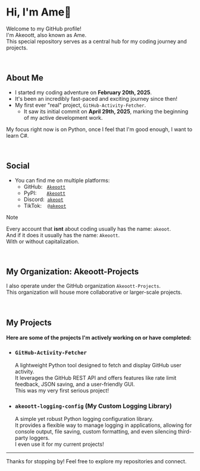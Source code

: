 # Hi, I'm Ame👋

Welcome to my GitHub profile!<br>
I'm Akeoott, also known as Ame.<br>
This special repository serves as a central hub for my coding journey and projects.

<br>

## About Me

- I started my coding adventure on **February 20th, 2025**.<br>
- It's been an incredibly fast-paced and exciting journey since then!<br>
- My first ever "real" project, `GitHub-Activity-Fetcher`.<br>
    - It saw its initial commit on **April 29th, 2025**, marking the beginning of my active development work.

My focus right now is on Python, once I feel that I'm good enough, I want to learn C#.

<br>

## Social

- You can find me on multiple platforms:<br>
    - GitHub:$~~~$[`Akeoott`](https://github.com/Akeoott)<br>
    - PyPI:$~~~~~~~$[`Akeoott`](https://pypi.org/user/Akeoott/)<br>
    - Discord:$~~$[`akeoot`](https://discord.com/users/898223580104519711)<br>
    - TikTok:$~~~~$[`@akeoot`](https://www.tiktok.com/@akeoot)<br>

> [!NOTE]
> Every account that **isnt** about coding usually has the name: `akeoot`.<br>
> And if it does it usually has the name: `Akeoott`.<br>
> With or without capitalization.<br>

<br>

## My Organization: Akeoott-Projects

I also operate under the GitHub organization `Akeoott-Projects`.<br>
This organization will house more collaborative or larger-scale projects.

<br>

## My Projects

#### Here are some of the projects I'm actively working on or have completed:

- ### `GitHub-Activity-Fetcher`

    A lightweight Python tool designed to fetch and display GitHub user activity.<br>
    It leverages the GitHub REST API and offers features like rate limit feedback, JSON saving, and a user-friendly GUI.<br>
    This was my very first serious project!

- ### `akeoott-logging-config` (My Custom Logging Library)

    A simple yet robust Python logging configuration library.<br>
    It provides a flexible way to manage logging in applications, allowing for console output, file saving, custom formatting, and even silencing third-party loggers.<br>
    I even use it for my current projects!

---

Thanks for stopping by! Feel free to explore my repositories and connect.